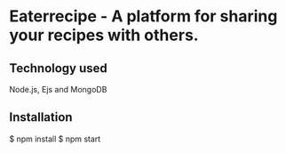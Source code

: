 
# Eaterrecipe - A platform for sharing your recipes with others.

## Technology used 
Node.js, Ejs and MongoDB

## Installation
$ npm install
$ npm start









